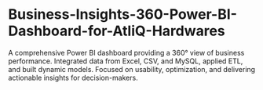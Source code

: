 # Business-Insights-360-Power-BI-Dashboard-for-AtliQ-Hardwares
A comprehensive Power BI dashboard providing a 360° view of business performance. Integrated data from Excel, CSV, and MySQL, applied ETL, and built dynamic models. Focused on usability, optimization, and delivering actionable insights for decision-makers.
